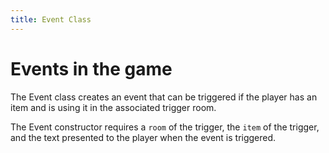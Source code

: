 ```yaml
---
title: Event Class
---
```


Events in the game
====

The Event class creates an event that can be triggered if the player has an item and is using it in the associated trigger room.

The Event constructor requires a `room` of the trigger, the `item` of the trigger, and the text presented to the player when the event is triggered.